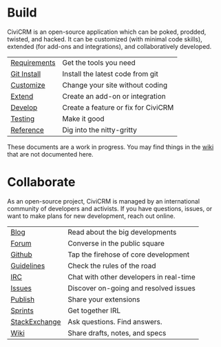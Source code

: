 # Build

CiviCRM is an open-source application which can be poked, prodded, twisted,
and hacked.  It can be customized (with minimal code skills), extended (for
add-ons and integrations), and collaboratively developed.

<table>
  <tbody>
    <tr>
      <td><a href="requirements">Requirements</a></td>
      <td>Get the tools you need</td>
    </tr>
    <tr>
      <td><a href="build">Git Install</a></td>
      <td>Install the latest code from git</td>
    </tr>
    <tr>
      <td><a href="customize">Customize</a></td>
      <td>Change your site without coding</td>
    </tr>
    <tr>
      <td><a href="extend">Extend</a></td>
      <td>Create an add-on or integration</td>
    </tr>
    <tr>
      <td><a href="develop">Develop</a></td>
      <td>Create a feature or fix for CiviCRM</td>
    </tr>
    <tr>
      <td><a href="testing">Testing</a></td>
      <td>Make it good</td>
    </tr>
    <tr>
      <td><a href="reference">Reference</a></td>
      <td>Dig into the nitty-gritty</td>
    </tr>
  </tbody>
</table>

These documents are a work in progress. You may find things in the <a href="http://wiki.civicrm.org/confluence/display/CRMDOC/Develop" target="_blank">wiki</a> that are not documented here. 

# Collaborate

As an open-source project, CiviCRM is managed by an international community
of developers and activists. If you have questions, issues, or want to make
plans for new development, reach out online.

<table>
  <tbody>
    <tr>
      <td><a href="https://civicrm.org/blog">Blog</a></td>
      <td>Read about the big developments</td>
    </tr>
    <tr>
      <td><a href="http://forum.civicrm.org/">Forum</a></td>
      <td>Converse in the public square</td>
    </tr>
    <tr>
      <td><a href="https://github.com/civicrm/civicrm-core/">Github</a></td>
      <td>Tap the firehose of core development</td>
    </tr>
    <tr>
      <td><a href="FIXME">Guidelines</a></td>
      <td>Check the rules of the road</td>
    </tr>
    <tr>
      <td><a href="https://irc.civicrm.org/">IRC</a></td>
      <td>Chat with other developers in real-time</td>
    </tr>
    <tr>
      <td><a href="http://issues.civicrm.org/">Issues</a></td>
      <td>Discover on-going and resolved issues</td>
    </tr>
    <tr>
      <td><a href="FIXME">Publish</a></td>
      <td>Share your extensions</td>
    </tr>
    <tr>
      <td><a href="FIXME">Sprints</a></td>
      <td>Get together IRL</td>
    </tr>
    <tr>
      <td><a href="http://civicrm.stackexchange.com/">StackExchange</a></td>
      <td>Ask questions. Find answers.</td>
    </tr>
    <tr>
      <td><a href="http://wiki.civicrm.org/confluence/display/CRM/CiviCRM+Wiki">Wiki</a></td>
      <td>Share drafts, notes, and specs</td>
    </tr>
  </tbody>
</table>
